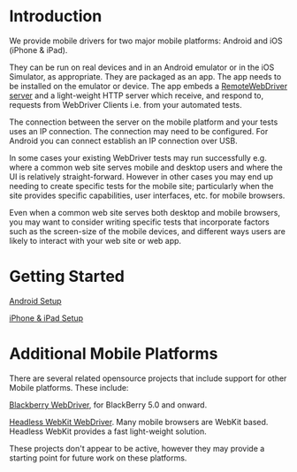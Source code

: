 # Introduction #

We provide mobile drivers for two major mobile platforms: Android and iOS (iPhone & iPad).

They can be run on real devices and in an Android emulator or in the iOS Simulator, as appropriate. They are packaged as an app. The app needs to be installed on the emulator or device. The app embeds a [RemoteWebDriver server](http://code.google.com/p/selenium/wiki/RemoteWebDriverServer) and a light-weight HTTP server which receive, and respond to, requests from WebDriver Clients i.e. from your automated tests.

The connection between the server on the mobile platform and your tests uses an IP connection. The connection may need to be configured. For Android you can connect establish an IP connection over USB.

In some cases your existing WebDriver tests may run successfully e.g. where a common web site serves mobile and desktop users and where the UI is relatively straight-forward. However in other cases you may end up needing to create specific tests for the mobile site; particularly when the site provides specific capabilities, user interfaces, etc. for mobile browsers.

Even when a common web site serves both desktop and mobile browsers, you may want to consider writing specific tests that incorporate factors such as the screen-size of the mobile devices, and different ways users are likely to interact with your web site or web app.

# Getting Started #

[Android Setup](http://code.google.com/p/selenium/wiki/AndroidDriver)

[iPhone & iPad Setup](http://code.google.com/p/selenium/wiki/IPhoneDriver)

# Additional Mobile Platforms #
There are several related opensource projects that include support for other Mobile platforms. These include:

[Blackberry WebDriver](http://code.google.com/p/webdriver-blackberry/), for BlackBerry 5.0 and onward.

[Headless WebKit WebDriver](http://code.google.com/p/webkitdriver/). Many mobile browsers are WebKit based. Headless WebKit provides a fast light-weight solution.

These projects don't appear to be active, however they may provide a starting point for future work on these platforms.